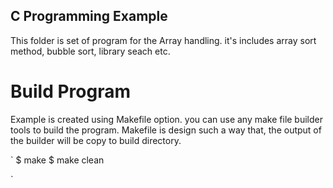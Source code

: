 ## C Programming Example
This folder is set of program for the Array handling. it's includes array sort method, bubble sort, library seach etc.

# Build Program
Example is created using Makefile option. you can use any make file builder tools to build the program.
Makefile is design such a way that, the output of the builder will be copy to build directory. 

`
$ make
$ make clean

`
	